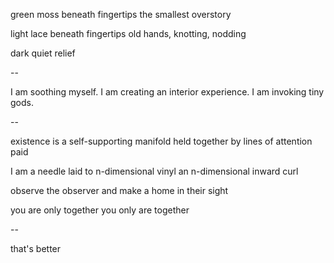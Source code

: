 green
moss beneath fingertips
the smallest overstory

light
lace beneath fingertips
old hands, knotting, nodding

dark
quiet
relief

--

I am soothing myself. I am creating an interior experience. I am invoking tiny gods.

--

existence is a self-supporting manifold
held together by lines of attention paid

I am a needle laid to n-dimensional vinyl
an n-dimensional inward curl

observe the observer
and make a home in their sight

you are only together
you only are together

--

that's better
